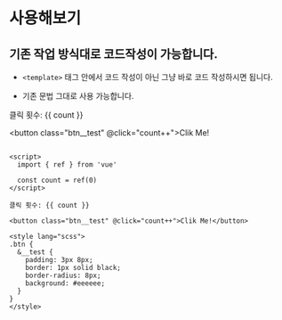 <script setup lang="ts">
import { ref } from 'vue'

const count = ref(0)
</script>

# 사용해보기
## 기존 작업 방식대로 코드작성이 가능합니다.

- ` <template> ` 태그 안에서 코드 작성이 아닌 그냥 바로 코드 작성하시면 됩니다.

- 기존 문법 그대로 사용 가능합니다.


클릭 횟수: {{ count }}

<button class="btn__test" @click="count++">Clik Me!</button>

```

<script>
  import { ref } from 'vue'

  const count = ref(0)
</script>

클릭 횟수: {{ count }}

<button class="btn__test" @click="count++">Clik Me!</button>

<style lang="scss">
.btn {
  &__test {
    padding: 3px 8px;
    border: 1px solid black;
    border-radius: 8px;
    background: #eeeeee;
  }
}
</style>

```

<style lang="scss">

</style>